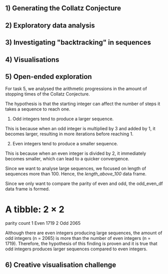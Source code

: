 ## 1) Generating the Collatz Conjecture 

## 2) Exploratory data analysis 

## 3) Investigating "backtracking" in sequences

## 4) Visualisations 

## 5) Open-ended exploration

For task 5, we analysed the arithmetic progressions in the amount of stopping times of the Collatz Conjecture. 

The hypothesis is that the starting integer can affect the number of steps it takes a sequence to reach one.

 1) Odd integers tend to produce a larger sequence.

This is because when an odd integer is multiplied by 3 and added by 1, it becomes larger, resulting in more iterations before reaching 1. 

 2) Even integers tend to produce a smaller sequence. 

This is because when an even integer is divided by 2, it immediately becomes smaller, which can lead to a quicker convergence.

Since we want to analyse large sequences, we focused on length of sequences more than 100. Hence, the *length_above_100* data frame. 

Since we only want to compare the parity of even and odd, the odd_even_df data frame is formed. 

# A tibble: 2 × 2
  parity count
  <chr>  <int>
1 Even    1719
2 Odd     2065

Although there are even integers producing large sequences, the amount of odd integers (n = 2065) is more than the number of even integers (n = 1719). Therefore, the hypothesis of this finding is proven and it is true that odd integers produces larger sequences compared to even integers. 


## 6) Creative visualisation challenge 
